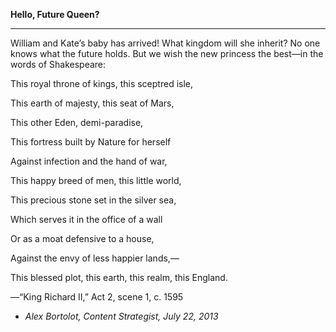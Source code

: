 **Hello, Future Queen?**

****

William and Kate’s baby has arrived! What kingdom will she inherit? No one knows what the future holds. But we wish the new princess the best—in the words of Shakespeare:

This royal throne of kings, this sceptred isle, 

This earth of majesty, this seat of Mars, 

This other Eden, demi-paradise, 

This fortress built by Nature for herself 

Against infection and the hand of war, 

This happy breed of men, this little world, 

This precious stone set in the silver sea, 

Which serves it in the office of a wall 

Or as a moat defensive to a house, 

Against the envy of less happier lands,— 

This blessed plot, this earth, this realm, this England.

—“King Richard II,” Act 2, scene 1, c. 1595

-   *Alex Bortolot, Content Strategist, July 22, 2013*


